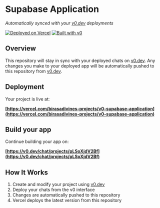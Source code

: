 # Supabase Application

*Automatically synced with your [v0.dev](https://v0.dev) deployments*

[![Deployed on Vercel](https://img.shields.io/badge/Deployed%20on-Vercel-black?style=for-the-badge&logo=vercel)](https://vercel.com/birasadivines-projects/v0-supabase-application)
[![Built with v0](https://img.shields.io/badge/Built%20with-v0.dev-black?style=for-the-badge)](https://v0.dev/chat/projects/pLSoXjdV2Bf)

## Overview

This repository will stay in sync with your deployed chats on [v0.dev](https://v0.dev).
Any changes you make to your deployed app will be automatically pushed to this repository from [v0.dev](https://v0.dev).

## Deployment

Your project is live at:

**[https://vercel.com/birasadivines-projects/v0-supabase-application](https://vercel.com/birasadivines-projects/v0-supabase-application)**

## Build your app

Continue building your app on:

**[https://v0.dev/chat/projects/pLSoXjdV2Bf](https://v0.dev/chat/projects/pLSoXjdV2Bf)**

## How It Works

1. Create and modify your project using [v0.dev](https://v0.dev)
2. Deploy your chats from the v0 interface
3. Changes are automatically pushed to this repository
4. Vercel deploys the latest version from this repository